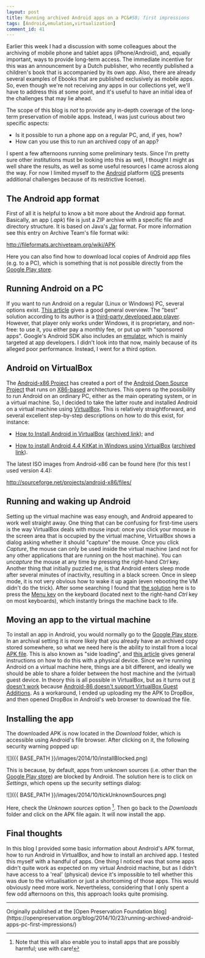 ```yaml
---
layout: post
title: Running archived Android apps on a PC&#58; first impressions
tags: [Android,emulation,virtualization]
comment_id: 41
---
```


Earlier this week I had a discussion with some colleagues about the archiving of mobile phone and tablet apps (iPhone/Android), and, equally important, ways to provide long-term access. The immediate incentive for this was an announcement by a Dutch publisher, who recently published a children's book that is accompanied by its own app. Also, there are already several examples of Ebooks that are published exclusively as mobile apps. So, even though we're not receiving any apps in our collections yet, we'll have to address this at some point, and it's useful to have an initial idea of the challenges that may lie ahead.

<!-- more -->

The scope of this blog is *not* to provide any in-depth coverage of the long-term preservation of mobile apps. Instead, I was just curious about two specific aspects: 

* Is it possible to run a phone app on a regular PC, and, if yes, how? 
* How can you use this to run an archived copy of an app?

I spent a few afternoons running some preliminary tests. Since I'm pretty sure other institutions must be looking into this as well, I thought I might as well share the results, as well as some useful resources I came across along the way. For now I limited myself to the [Android](http://www.android.com/) platform ([iOS](http://en.wikipedia.org/wiki/IOS) presents additional challenges because of its restrictive license).

## The Android app format

First of all it is helpful to know a bit more about the Android app format. Basically, an app (*.apk*) file is just a ZIP archive with a specific file and directory structure. It is based on Java's [Jar](http://fileformats.archiveteam.org/wiki/Jar) format. For more information see this entry on Archive Team's file format wiki:

<http://fileformats.archiveteam.org/wiki/APK> 

Here you can also find how to download local copies of Android app files (e.g. to a PC), which is something that is not possible directly from the  [Google Play store](https://play.google.com/store/apps?hl=en).

## Running Android on a PC

If you want to run Android on a regular (Linux or Windows) PC, several options exist. [This article](http://www.extremetech.com/computing/83812-run-android-apps-on-your-windows-pc-2) gives a good general overview. The "best" solution according to its author is a [third-party developed app player](http://www.bluestacks.com/app-player.html). However, that player only works under Windows, it is proprietary, and non-free: to use it, you either pay a monthly fee, or put up with "sponsored apps". Google's Android SDK also includes an [emulator](http://developer.android.com/tools/help/emulator.html), which is mainly targeted at app developers. I didn't look into that now, mainly because of its alleged poor performance. Instead, I went for a third option.

## Android on VirtualBox

The [Android-x86 Project](http://www.android-x86.org/) has created a port of the [Android Open Source Project](http://source.android.com/) that runs on [X86-based](http://en.wikipedia.org/wiki/X86) architectures. This opens op the possibility to run Android on an ordinary PC, either as the main operating system, or in a virtual machine. So, I decided to take the latter route and installed Android on a virtual machine using [VirtualBox](https://www.virtualbox.org/). This is relatively straightforward, and several excellent step-by-step descriptions on how to do this exist, for instance:

* [How to Install Android in VirtualBox](http://www.howtogeek.com/164570/how-to-install-android-in-virtualbox/) ([archived link](http://web.archive.org/web/20141023111241/http://www.howtogeek.com/164570/how-to-install-android-in-virtualbox/)); and

* [How to install Android 4.4 KitKat in Windows using VirtualBox](http://www.fixedbyvonnie.com/2014/02/install-android-4-4-kitkat-windows-using-virtualbox/) ([archived link](http://web.archive.org/web/20141023111321/http://www.fixedbyvonnie.com/2014/02/install-android-4-4-kitkat-windows-using-virtualbox/)).  
 
The latest ISO images from Android-x86 can be found here (for this test I used version 4.4):

<http://sourceforge.net/projects/android-x86/files/>

## Running and waking up Android

Setting up the virtual machine was easy enough, and Android appeared to work well straight away. One thing that can be confusing for first-time users is the way VirtualBox deals with mouse input: once you click your mouse in the screen area that is occupied by the virtual machine, VirtualBox shows a dialog asking whether it should "capture" the mouse. Once you click *Capture*, the mouse can only be used inside the virtual machine (and not for any other applications that are running on the host machine). You can  *uncapture* the mouse at any time by pressing the right-hand *Ctrl* key. Another thing that initially puzzled me, is that Android enters sleep mode after several minutes of inactivity, resulting in a black screen. Once in sleep mode, it is not very obvious how to wake it up again (even rebooting the VM didn't do the trick). After some searching I found that [the solution](http://www.sysads.co.uk/2014/01/install-android-4-3-virtualbox-screenshots) here is to press the [Menu key](http://en.wikipedia.org/wiki/Menu_key) on the keyboard (located next to the right-hand *Ctrl* key on most keyboards), which instantly brings the machine back to life.

## Moving an app to the virtual machine 

To install an app in Android, you would normally go to the [Google Play store](https://play.google.com/store/apps?hl=en). In an archival setting it is more likely that you already have an archived copy stored somewhere, so what we need here is the ability to install from a local [APK file](http://fileformats.archiveteam.org/wiki/APK). This is also known as "side loading", and [this article](http://www.cnet.com/how-to/how-to-install-apps-outside-of-google-play/) gives general instructions on how to do this with a physical device. Since we're running Android on a virtual machine here, things are a bit different, and ideally we should  be able to share a folder between the host machine and the (virtual) guest device. In theory this is all possible in VirtualBox, but as it turns out [it doesn't work](http://superuser.com/questions/665696/shared-folder-in-virtualbox-with-android-not-working) because [Android-86 doesn't support VirtualBox Guest Additions](http://stackoverflow.com/questions/8235165/getting-vbox-guest-addtions-for-android-x86). As a workaround, I ended up uploading my the APK to DropBox, and then opened DropBox in Android's web browser to download the file. 

## Installing the app

The downloaded APK is now located in the *Download* folder, which is accessible using Android's file browser. After clicking on it, the following security warning popped up:

![]({{ BASE_PATH }}/images/2014/10/installBlocked.png)

This is because, by default, apps from unknown sources (i.e. other than the [Google Play store](https://play.google.com/store/apps?hl=en)) are blocked by Android. The solution here is to click on *Settings*, which opens up the security settings dialog: 

![]({{ BASE_PATH }}/images/2014/10/tickUnknownSources.png)

Here, check the *Unknown sources* option [^1]. Then go back to the *Downloads* folder and click on the APK file again. It will now install the app.

## Final thoughts

In this blog I provided some basic information about Android's APK format, how to run Android in VirtualBox, and how to install an archived app. I tested this myself with a handful of apps. One thing I noticed was that some apps didn't quite work as expected on my virtual Android machine, but as I didn't have access to a 'real' (physical) device it's impossible to tell whether this  was due to the virtualisation or just a shortcoming of those apps. This would obviously need more work. Nevertheless, considering that I only spent a few  odd afternoons on this, this approach looks quite promising.

[^1]: Note that this will also enable you to install apps that are possibly harmful; use with care!

<hr>
Originally published at the [Open Preservation Foundation blog](https://openpreservation.org/blog/2014/10/23/running-archived-android-apps-pc-first-impressions/)
